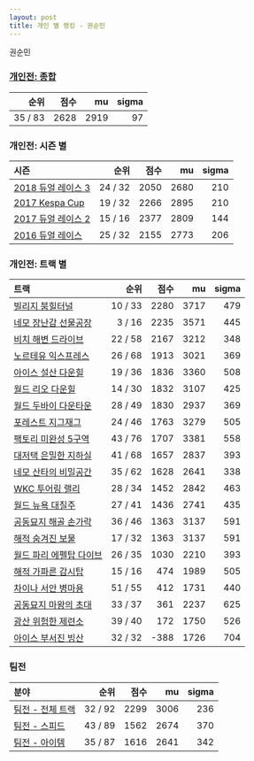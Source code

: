 ```yaml
---
layout: post
title: 개인 별 랭킹 - 권순민
---
```


권순민

### [개인전: 종합](../singles-full)

| 순위 | 점수 | mu | sigma |
|---:|---:|---:|---:|
| 35 / 83 | 2628 | 2919 | 97 |

### 개인전: 시즌 별

| 시즌 | 순위 | 점수 | mu | sigma |
|:---|---:|---:|---:|---:|
| [2018 듀얼 레이스 3](../s2018_1) | 24 / 32 | 2050 | 2680 | 210 |
| [2017 Kespa Cup](../s2017_2) | 19 / 32 | 2266 | 2895 | 210 |
| [2017 듀얼 레이스 2](../s2017_1) | 15 / 16 | 2377 | 2809 | 144 |
| [2016 듀얼 레이스](../s2016_1) | 25 / 32 | 2155 | 2773 | 206 |

### 개인전: 트랙 별

| 트랙 | 순위 | 점수 | mu | sigma |
|:---|---:|---:|---:|---:|
| [빌리지 붐힐터널](../boomhill) | 10 / 33 | 2280 | 3717 | 479 |
| [네모 장난감 선물공장](../present) | 3 / 16 | 2235 | 3571 | 445 |
| [비치 해변 드라이브](../haebyun) | 22 / 58 | 2167 | 3212 | 348 |
| [노르테유 익스프레스](../noex) | 26 / 68 | 1913 | 3021 | 369 |
| [아이스 설산 다운힐](../seolsan) | 19 / 36 | 1836 | 3360 | 508 |
| [월드 리오 다운힐](../rio) | 14 / 30 | 1832 | 3107 | 425 |
| [월드 두바이 다운타운](../dubai) | 28 / 49 | 1830 | 2937 | 369 |
| [포레스트 지그재그](../zigzag) | 24 / 46 | 1763 | 3279 | 505 |
| [팩토리 미완성 5구역](../district5) | 43 / 76 | 1707 | 3381 | 558 |
| [대저택 은밀한 지하실](../jeotaek) | 41 / 68 | 1657 | 2837 | 393 |
| [네모 산타의 비밀공간](../santa) | 35 / 62 | 1628 | 2641 | 338 |
| [WKC 투어링 랠리](../rally) | 28 / 34 | 1452 | 2842 | 463 |
| [월드 뉴욕 대질주](../newyork) | 27 / 41 | 1436 | 2741 | 435 |
| [공동묘지 해골 손가락](../haeson) | 36 / 46 | 1363 | 3137 | 591 |
| [해적 숨겨진 보물](../haesumbo) | 17 / 32 | 1363 | 3137 | 591 |
| [월드 파리 에펠탑 다이브](../eifel) | 26 / 35 | 1030 | 2210 | 393 |
| [해적 가파른 감시탑](../gamshi) | 15 / 16 | 474 | 1989 | 505 |
| [차이나 서안 병마용](../byeongma) | 51 / 55 | 412 | 1731 | 440 |
| [공동묘지 마왕의 초대](../mawang) | 33 / 37 | 361 | 2237 | 625 |
| [광산 위험한 제련소](../jeryeonso) | 39 / 40 | 172 | 1750 | 526 |
| [아이스 부서진 빙산](../boobing) | 32 / 32 | -388 | 1726 | 704 |

### 팀전

| 분야 | 순위 | 점수 | mu | sigma |
|:---|---:|---:|---:|---:|
| [팀전 - 전체 트랙](../team-full) | 32 / 92 | 2299 | 3006 | 236 |
| [팀전 - 스피드](../team-speed) | 43 / 89 | 1562 | 2674 | 370 |
| [팀전 - 아이템](../team-item) | 35 / 87 | 1616 | 2641 | 342 |
